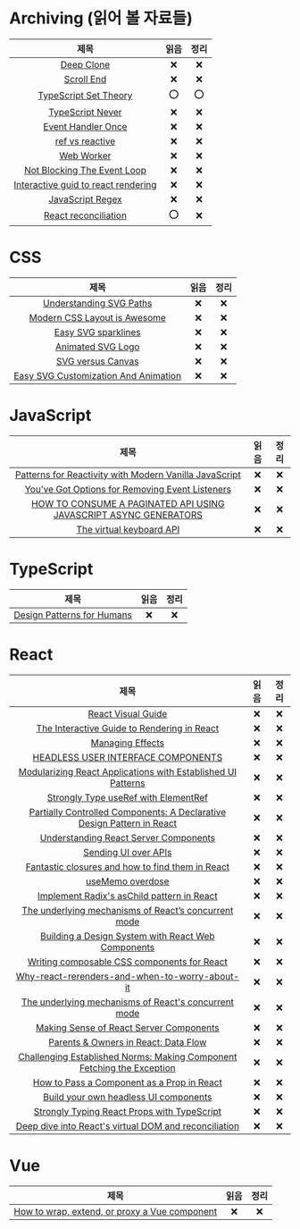 # Archiving (읽어 볼 자료들)

|                                                  제목                                                   | 읽음 | 정리 |
| :-----------------------------------------------------------------------------------------------------: | :--: | :--: |
|                       [Deep Clone](https://www.builder.io/blog/structured-clone)                        |  ❌  |  ❌  |
|            [Scroll End](https://developer.chrome.com/blog/scrollend-a-new-javascript-event/)            |  ❌  |  ❌  |
|           [TypeScript Set Theory](https://blog.thoughtspile.tech/2023/01/23/typescript-sets/)           | ⭕️  | ⭕️  |
|                       [TypeScript Never](https://www.zhenghao.io/posts/ts-never)                        |  ❌  |  ❌  |
|                [Event Handler Once](https://javascriptweekly.com/link/134972/3e984c3fca)                |  ❌  |  ❌  |
| [ref vs reactive](https://mokkapps.de/blog/ref-vs-reactive-what-to-choose-using-vue-3-composition-api/) |  ❌  |  ❌  |
|    [Web Worker](https://www.smashingmagazine.com/2023/04/potential-web-workers-multithreading-web/)     |  ❌  |  ❌  |
|                  [Not Blocking The Event Loop](https://www.bbss.dev/posts/eventloop/)                   |  ❌  |  ❌  |
|                 [Interactive guid to react rendering](https://ui.dev/why-react-renders)                 |  ❌  |  ❌  |
|           [JavaScript Regex](https://www.honeybadger.io/blog/javascript-regular-expressions/)           |  ❌  |  ❌  |
|        [React reconciliation](https://www.developerway.com/posts/reconciliation-in-react#part2)         | ⭕️  |  ❌  |

# CSS

|                                                             제목                                                              | 읽음 | 정리 |
| :---------------------------------------------------------------------------------------------------------------------------: | :--: | :--: |
|                                   [Understanding SVG Paths](https://www.nan.fyi/svg-paths)                                    |  ❌  |  ❌  |
|           [Modern CSS Layout is Awesome](https://css-irl.info/video-modern-css-layout-is-awesome/?ref=heydesigner)            |  ❌  |  ❌  |
|                     [Easy SVG sparklines](https://alexplescan.com/posts/2023/07/08/easy-svg-sparklines/)                      |  ❌  |  ❌  |
|                                 [Animated SVG Logo](https://antfu.me/posts/animated-svg-logo)                                 |  ❌  |  ❌  |
|                              [SVG versus Canvas](https://www.jointjs.com/blog/svg-versus-canvas)                              |  ❌  |  ❌  |
| [Easy SVG Customization And Animation](https://www.smashingmagazine.com/2023/01/svg-customization-animation-practical-guide/) |  ❌  |  ❌  |

# JavaScript

|                                                                                    제목                                                                                    | 읽음 | 정리 |
| :------------------------------------------------------------------------------------------------------------------------------------------------------------------------: | :--: | :--: |
|                         [Patterns for Reactivity with Modern Vanilla JavaScript](https://frontendmasters.com/blog/vanilla-javascript-reactivity/)                          |  ❌  |  ❌  |
|                           [You’ve Got Options for Removing Event Listeners](https://www.macarthur.me/posts/options-for-removing-event-listeners)                           |  ❌  |  ❌  |
| [HOW TO CONSUME A PAGINATED API USING JAVASCRIPT ASYNC GENERATORS](https://jrsinclair.com/articles/2023/how-to-consume-a-paginated-api-using-javascript-async-generators/) |  ❌  |  ❌  |
|                                               [The virtual keyboard API](https://ishadeed.com/article/virtual-keyboard-api/)                                               |  ❌  |  ❌  |

# TypeScript

|                                          제목                                          | 읽음 | 정리 |
| :------------------------------------------------------------------------------------: | :--: | :--: |
| [Design Patterns for Humans](https://soobing.github.io/cs/design-patterns-for-humans/) |  ❌  |  ❌  |

# React

|                                                                                제목                                                                                 | 읽음 | 정리 |
| :-----------------------------------------------------------------------------------------------------------------------------------------------------------------: | :--: | :--: |
|                                                          [React Visual Guide](https://react.gg/visualized)                                                          |  ❌  |  ❌  |
|                              [The Interactive Guide to Rendering in React](https://ui.dev/c/react/renders?ck_subscriber_id=1747639579)                              |  ❌  |  ❌  |
|                                                         [Managing Effects](https://ui.dev/c/react/effects)                                                          |  ❌  |  ❌  |
|                        [HEADLESS USER INTERFACE COMPONENTS](https://www.merrickchristensen.com/articles/headless-user-interface-components/)                        |  ❌  |  ❌  |
|                          [Modularizing React Applications with Established UI Patterns](https://velog.io/@eunbinn/modularizing-react-apps)                          |  ❌  |  ❌  |
|                            [Strongly Type useRef with ElementRef](https://www.totaltypescript.com/strongly-type-useref-with-elementref)                             |  ❌  |  ❌  |
|          [Partially Controlled Components: A Declarative Design Pattern in React](https://www.jameskerr.blog/posts/partially-controlled-react-components/)          |  ❌  |  ❌  |
|                               [Understanding React Server Components](https://vercel.com/blog/understanding-react-server-components)                                |  ❌  |  ❌  |
|                                                  [Sending UI over APIs](https://www.builder.io/blog/ui-over-apis)                                                   |  ❌  |  ❌  |
|                              [Fantastic closures and how to find them in React](https://www.developerway.com/posts/fantastic-closures)                              |  ❌  |  ❌  |
|                                                       [useMemo overdose](https://edvins.io/usememo-overdose)                                                        |  ❌  |  ❌  |
|                                   [Implement Radix's asChild pattern in React](https://www.jacobparis.com/content/react-as-child)                                   |  ❌  |  ❌  |
|              [The underlying mechanisms of React’s concurrent mode](https://andreigatej.dev/blog/the-underlying-mechanisms-of-reacts-concurrent-mode/)              |  ❌  |  ❌  |
|                 [Building a Design System with React Web Components](https://www.voorhoede.nl/en/blog/building-design-system-react-web-components/)                 |  ❌  |  ❌  |
|                         [Writing composable CSS components for React](https://blog.logrocket.com/writing-composable-css-components-react/)                          |  ❌  |  ❌  |
|               [Why-react-rerenders-and-when-to-worry-about-it](https://punits.dev/jargon-free-intros/why-react-rerenders-and-when-to-worry-about-it/)               |  ❌  |  ❌  |
|              [The underlying mechanisms of React's concurrent mode](https://andreigatej.dev/blog/the-underlying-mechanisms-of-reacts-concurrent-mode/)              |  ❌  |  ❌  |
|                     [Making Sense of React Server Components](https://www.joshwcomeau.com/react/server-components/?ck_subscriber_id=2075819971)                     |  ❌  |  ❌  |
|                     [Parents & Owners in React: Data Flow](https://julesblom.com/writing/parents-owners-data-flow?ck_subscriber_id=2075819971)                      |  ❌  |  ❌  |
|  [Challenging Established Norms: Making Component Fetching the Exception](https://jjenzz.com/making-component-fetching-the-exception/?ck_subscriber_id=2075819971)  |  ❌  |  ❌  |
|                             [How to Pass a Component as a Prop in React](https://www.totaltypescript.com/pass-component-as-prop-react)                              |  ❌  |  ❌  |
|                   [Build your own headless UI components](https://www.jacobparis.com/content/react-headless-submenus?ck_subscriber_id=2075819971)                   |  ❌  |  ❌  |
|                                [Strongly Typing React Props with TypeScript](https://www.totaltypescript.com/react-props-typescript)                                |  ❌  |  ❌  |
| [Deep dive into React's virtual DOM and reconciliation](https://borstch.com/blog/deep-dive-into-reacts-virtual-dom-and-reconciliation/?ck_subscriber_id=1747639579) |  ❌  |  ❌  |

# Vue

|                                                     제목                                                     | 읽음 | 정리 |
| :----------------------------------------------------------------------------------------------------------: | :--: | :--: |
| [How to wrap, extend, or proxy a Vue component](https://blog.logrocket.com/wrap-extend-proxy-vue-component/) |  ❌  |  ❌  |
